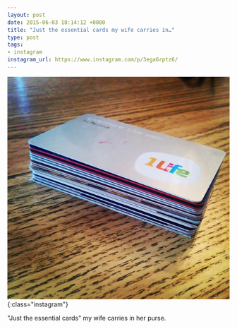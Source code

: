 ```yaml
---
layout: post
date: 2015-06-03 18:14:12 +0000
title: "Just the essential cards my wife carries in…"
type: post
tags:
- instagram
instagram_url: https://www.instagram.com/p/3ega6rptz6/
---
```


![Instagram - 3ega6rptz6](/img/3ega6rptz6.jpg){:class="instagram"}

"Just the essential cards" my wife carries in her purse.

